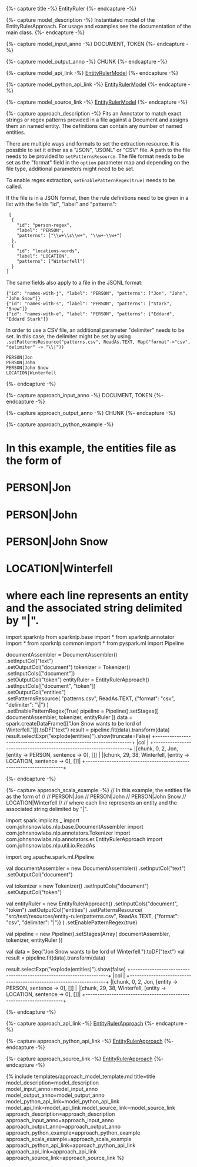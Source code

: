 {%- capture title -%}
EntityRuler
{%- endcapture -%}

{%- capture model_description -%}
Instantiated model of the EntityRulerApproach.
For usage and examples see the documentation of the main class.
{%- endcapture -%}

{%- capture model_input_anno -%}
DOCUMENT, TOKEN
{%- endcapture -%}

{%- capture model_output_anno -%}
CHUNK
{%- endcapture -%}

{%- capture model_api_link -%}
[EntityRulerModel](https://nlp.johnsnowlabs.com/api/com/johnsnowlabs/nlp/annotators/er/EntityRulerModel)
{%- endcapture -%}

{%- capture model_python_api_link -%}
[EntityRulerModel](https://nlp.johnsnowlabs.com/api/python/reference/autosummary/sparknlp.annotator.EntityRulerModel.html)
{%- endcapture -%}

{%- capture model_source_link -%}
[EntityRulerModel](https://github.com/JohnSnowLabs/spark-nlp/tree/master/src/main/scala/com/johnsnowlabs/nlp/annotators/er/EntityRulerModel.scala)
{%- endcapture -%}

{%- capture approach_description -%}
Fits an Annotator to match exact strings or regex patterns provided in a file against a Document and assigns them an
named entity. The definitions can contain any number of named entities.

There are multiple ways and formats to set the extraction resource. It is possible to set it either as a "JSON",
"JSONL" or "CSV" file. A path to the file needs to be provided to `setPatternsResource`. The file format needs to be
set as the "format" field in the `option` parameter map and depending on the file type, additional parameters might
need to be set.

To enable regex extraction, `setEnablePatternRegex(true)` needs to be called.

If the file is in a JSON format, then the rule definitions need to be given in a list with the fields "id", "label"
and "patterns":
```
 [
  {
    "id": "person-regex",
    "label": "PERSON",
    "patterns": ["\\w+\\s\\w+", "\\w+-\\w+"]
  },
  {
    "id": "locations-words",
    "label": "LOCATION",
    "patterns": ["Winterfell"]
  }
]
```

The same fields also apply to a file in the JSONL format:
```
{"id": "names-with-j", "label": "PERSON", "patterns": ["Jon", "John", "John Snow"]}
{"id": "names-with-s", "label": "PERSON", "patterns": ["Stark", "Snow"]}
{"id": "names-with-e", "label": "PERSON", "patterns": ["Eddard", "Eddard Stark"]}
```


In order to use a CSV file, an additional parameter "delimiter" needs to be set. In this case, the delimiter might be
set by using `.setPatternsResource("patterns.csv", ReadAs.TEXT, Map("format"->"csv", "delimiter" -> "\\|"))`
```
PERSON|Jon
PERSON|John
PERSON|John Snow
LOCATION|Winterfell
```
{%- endcapture -%}

{%- capture approach_input_anno -%}
DOCUMENT, TOKEN
{%- endcapture -%}

{%- capture approach_output_anno -%}
CHUNK
{%- endcapture -%}

{%- capture approach_python_example -%}
# In this example, the entities file as the form of
#
# PERSON|Jon
# PERSON|John
# PERSON|John Snow
# LOCATION|Winterfell
#
# where each line represents an entity and the associated string delimited by "|".

import sparknlp
from sparknlp.base import *
from sparknlp.annotator import *
from sparknlp.common import *
from pyspark.ml import Pipeline

documentAssembler = DocumentAssembler() \
    .setInputCol("text") \
    .setOutputCol("document")
tokenizer = Tokenizer() \
    .setInputCols(["document"]) \
    .setOutputCol("token")
entityRuler = EntityRulerApproach() \
    .setInputCols(["document", "token"]) \
    .setOutputCol("entities") \
    .setPatternsResource(
      "patterns.csv",
      ReadAs.TEXT,
      {"format": "csv", "delimiter": "\\|"}
    ) \
    .setEnablePatternRegex(True)
pipeline = Pipeline().setStages([
    documentAssembler,
    tokenizer,
    entityRuler
])
data = spark.createDataFrame([["Jon Snow wants to be lord of Winterfell."]]).toDF("text")
result = pipeline.fit(data).transform(data)
result.selectExpr("explode(entities)").show(truncate=False)
+--------------------------------------------------------------------+
|col                                                                 |
+--------------------------------------------------------------------+
|[chunk, 0, 2, Jon, [entity -> PERSON, sentence -> 0], []]           |
|[chunk, 29, 38, Winterfell, [entity -> LOCATION, sentence -> 0], []]|
+--------------------------------------------------------------------+

{%- endcapture -%}

{%- capture approach_scala_example -%}
// In this example, the entities file as the form of
//
// PERSON|Jon
// PERSON|John
// PERSON|John Snow
// LOCATION|Winterfell
//
// where each line represents an entity and the associated string delimited by "|".

import spark.implicits._
import com.johnsnowlabs.nlp.base.DocumentAssembler
import com.johnsnowlabs.nlp.annotators.Tokenizer
import com.johnsnowlabs.nlp.annotators.er.EntityRulerApproach
import com.johnsnowlabs.nlp.util.io.ReadAs

import org.apache.spark.ml.Pipeline

val documentAssembler = new DocumentAssembler()
  .setInputCol("text")
  .setOutputCol("document")

val tokenizer = new Tokenizer()
  .setInputCols("document")
  .setOutputCol("token")

val entityRuler = new EntityRulerApproach()
  .setInputCols("document", "token")
  .setOutputCol("entities")
  .setPatternsResource(
    "src/test/resources/entity-ruler/patterns.csv",
    ReadAs.TEXT,
    {"format": "csv", "delimiter": "|")}
  )
  .setEnablePatternRegex(true)

val pipeline = new Pipeline().setStages(Array(
  documentAssembler,
  tokenizer,
  entityRuler
))

val data = Seq("Jon Snow wants to be lord of Winterfell.").toDF("text")
val result = pipeline.fit(data).transform(data)

result.selectExpr("explode(entities)").show(false)
+--------------------------------------------------------------------+
|col                                                                 |
+--------------------------------------------------------------------+
|[chunk, 0, 2, Jon, [entity -> PERSON, sentence -> 0], []]           |
|[chunk, 29, 38, Winterfell, [entity -> LOCATION, sentence -> 0], []]|
+--------------------------------------------------------------------+

{%- endcapture -%}

{%- capture approach_api_link -%}
[EntityRulerApproach](https://nlp.johnsnowlabs.com/api/com/johnsnowlabs/nlp/annotators/er/EntityRulerApproach)
{%- endcapture -%}

{%- capture approach_python_api_link -%}
[EntityRulerApproach](https://nlp.johnsnowlabs.com/api/python/reference/autosummary/sparknlp.annotator.EntityRulerApproach.html)
{%- endcapture -%}

{%- capture approach_source_link -%}
[EntityRulerApproach](https://github.com/JohnSnowLabs/spark-nlp/tree/master/src/main/scala/com/johnsnowlabs/nlp/annotators/er/EntityRulerApproach.scala)
{%- endcapture -%}


{% include templates/approach_model_template.md
title=title
model_description=model_description
model_input_anno=model_input_anno
model_output_anno=model_output_anno
model_python_api_link=model_python_api_link
model_api_link=model_api_link
model_source_link=model_source_link
approach_description=approach_description
approach_input_anno=approach_input_anno
approach_output_anno=approach_output_anno
approach_python_example=approach_python_example
approach_scala_example=approach_scala_example
approach_python_api_link=approach_python_api_link
approach_api_link=approach_api_link
approach_source_link=approach_source_link
%}
